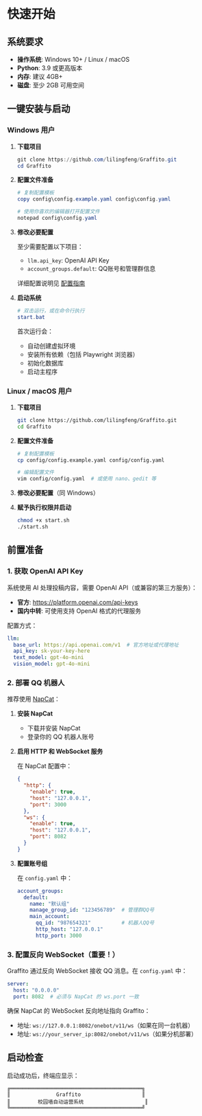 # 快速开始

## 系统要求

- **操作系统**: Windows 10+ / Linux / macOS
- **Python**: 3.9 或更高版本
- **内存**: 建议 4GB+
- **磁盘**: 至少 2GB 可用空间

## 一键安装与启动

### Windows 用户

1. **下载项目**
   ```powershell
   git clone https://github.com/lilingfeng/Graffito.git
   cd Graffito
   ```

2. **配置文件准备**
   ```powershell
   # 复制配置模板
   copy config\config.example.yaml config\config.yaml
   
   # 使用你喜欢的编辑器打开配置文件
   notepad config\config.yaml
   ```

3. **修改必要配置**
   
   至少需要配置以下项目：
   - `llm.api_key`: OpenAI API Key
   - `account_groups.default`: QQ账号和管理群信息
   
   详细配置说明见 [配置指南](./02-配置指南.md)

4. **启动系统**
   ```powershell
   # 双击运行，或在命令行执行
   start.bat
   ```

   首次运行会：
   - 自动创建虚拟环境
   - 安装所有依赖（包括 Playwright 浏览器）
   - 初始化数据库
   - 启动主程序

### Linux / macOS 用户

1. **下载项目**
   ```bash
   git clone https://github.com/lilingfeng/Graffito.git
   cd Graffito
   ```

2. **配置文件准备**
   ```bash
   # 复制配置模板
   cp config/config.example.yaml config/config.yaml
   
   # 编辑配置文件
   vim config/config.yaml  # 或使用 nano、gedit 等
   ```

3. **修改必要配置**（同 Windows）

4. **赋予执行权限并启动**
   ```bash
   chmod +x start.sh
   ./start.sh
   ```

## 前置准备

### 1. 获取 OpenAI API Key

系统使用 AI 处理投稿内容，需要 OpenAI API（或兼容的第三方服务）：

- **官方**: https://platform.openai.com/api-keys
- **国内中转**: 可使用支持 OpenAI 格式的代理服务

配置方式：
```yaml
llm:
  base_url: https://api.openai.com/v1  # 官方地址或代理地址
  api_key: sk-your-key-here
  text_model: gpt-4o-mini
  vision_model: gpt-4o-mini
```

### 2. 部署 QQ 机器人

推荐使用 [NapCat](https://github.com/NapNeko/NapCatQQ)：

1. **安装 NapCat**
   - 下载并安装 NapCat
   - 登录你的 QQ 机器人账号

2. **启用 HTTP 和 WebSocket 服务**
   
   在 NapCat 配置中：
   ```json
   {
     "http": {
       "enable": true,
       "host": "127.0.0.1",
       "port": 3000
     },
     "ws": {
       "enable": true,
       "host": "127.0.0.1",
       "port": 8082
     }
   }
   ```

3. **配置账号组**
   
   在 `config.yaml` 中：
   ```yaml
   account_groups:
     default:
       name: "默认组"
       manage_group_id: "123456789"  # 管理群QQ号
       main_account:
         qq_id: "987654321"          # 机器人QQ号
         http_host: "127.0.0.1"
         http_port: 3000
   ```

### 3. 配置反向 WebSocket（重要！）

Graffito 通过反向 WebSocket 接收 QQ 消息。在 `config.yaml` 中：

```yaml
server:
  host: "0.0.0.0"
  port: 8082  # 必须与 NapCat 的 ws.port 一致
```

确保 NapCat 的 WebSocket 反向地址指向 Graffito：
- 地址: `ws://127.0.0.1:8082/onebot/v11/ws`（如果在同一台机器）
- 地址: `ws://your_server_ip:8082/onebot/v11/ws`（如果分机部署）

## 启动检查

启动成功后，终端应显示：

```
╔═══════════════════════════════════════════╗
║               Graffito                    ║
║         校园墙自动运营系统                    ║
╚═══════════════════════════════════════════╝

```